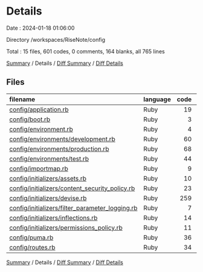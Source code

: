 # Details

Date : 2024-01-18 01:06:00

Directory /workspaces/RiseNote/config

Total : 15 files,  601 codes, 0 comments, 164 blanks, all 765 lines

[Summary](results.md) / Details / [Diff Summary](diff.md) / [Diff Details](diff-details.md)

## Files
| filename | language | code | comment | blank | total |
| :--- | :--- | ---: | ---: | ---: | ---: |
| [config/application.rb](/config/application.rb) | Ruby | 19 | 0 | 5 | 24 |
| [config/boot.rb](/config/boot.rb) | Ruby | 3 | 0 | 2 | 5 |
| [config/environment.rb](/config/environment.rb) | Ruby | 4 | 0 | 2 | 6 |
| [config/environments/development.rb](/config/environments/development.rb) | Ruby | 60 | 0 | 25 | 85 |
| [config/environments/production.rb](/config/environments/production.rb) | Ruby | 68 | 0 | 26 | 94 |
| [config/environments/test.rb](/config/environments/test.rb) | Ruby | 44 | 0 | 17 | 61 |
| [config/importmap.rb](/config/importmap.rb) | Ruby | 9 | 0 | 2 | 11 |
| [config/initializers/assets.rb](/config/initializers/assets.rb) | Ruby | 10 | 0 | 3 | 13 |
| [config/initializers/content_security_policy.rb](/config/initializers/content_security_policy.rb) | Ruby | 23 | 0 | 3 | 26 |
| [config/initializers/devise.rb](/config/initializers/devise.rb) | Ruby | 259 | 0 | 55 | 314 |
| [config/initializers/filter_parameter_logging.rb](/config/initializers/filter_parameter_logging.rb) | Ruby | 7 | 0 | 2 | 9 |
| [config/initializers/inflections.rb](/config/initializers/inflections.rb) | Ruby | 14 | 0 | 3 | 17 |
| [config/initializers/permissions_policy.rb](/config/initializers/permissions_policy.rb) | Ruby | 11 | 0 | 1 | 12 |
| [config/puma.rb](/config/puma.rb) | Ruby | 36 | 0 | 8 | 44 |
| [config/routes.rb](/config/routes.rb) | Ruby | 34 | 0 | 10 | 44 |

[Summary](results.md) / Details / [Diff Summary](diff.md) / [Diff Details](diff-details.md)